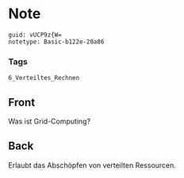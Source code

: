 # Note
```
guid: vUCP9z{W=
notetype: Basic-b122e-20a86
```

### Tags
```
6_Verteiltes_Rechnen
```

## Front
Was ist Grid-Computing?

## Back
Erlaubt das Abschöpfen von verteilten Ressourcen.
